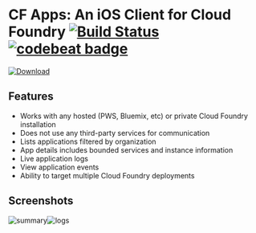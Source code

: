 
# CF Apps: An iOS Client for Cloud Foundry [![Build Status](https://travis-ci.org/osis/cf-apps-ios.svg?branch=master)](https://travis-ci.org/osis/cf-apps-ios) [![codebeat badge](https://codebeat.co/badges/0c143ba0-2c88-4bf3-b19e-342e9ab542bb)](https://codebeat.co/projects/github-com-osis-cf-apps-ios-master)

[![Download](https://cloud.githubusercontent.com/assets/347097/13373777/c5321c16-dd3e-11e5-8bd0-64e985bfe19a.png)](https://itunes.apple.com/ca/app/cf-apps/id1070237537?mt=8)

## Features

- Works with any hosted (PWS, Bluemix, etc) or private Cloud Foundry installation
- Does not use any third-party services for communication
- Lists applications filtered by organization
- App details includes bounded services and instance information
- Live application logs
- View application events
- Ability to target multiple Cloud Foundry deployments

## Screenshots

![summary](https://cloud.githubusercontent.com/assets/347097/14587907/a26e28ba-0489-11e6-8e95-3731cdc63fad.png)![logs](https://cloud.githubusercontent.com/assets/347097/14587940/8bd24932-048a-11e6-9cbb-b03d0c900486.png)
